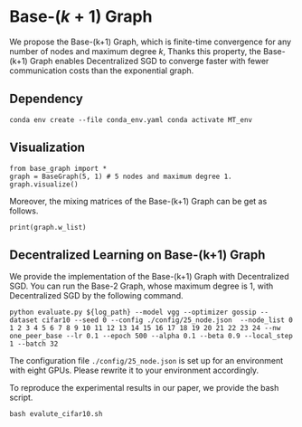 # Base-$(k+1)$ Graph
We propose the Base-(k+1) Graph, which is finite-time convergence for any number of nodes and maximum degree $k$,
Thanks this property, the Base-(k+1) Graph enables Decentralized SGD to converge faster with fewer communication costs than the exponential graph.

## Dependency
``
conda env create --file conda_env.yaml
conda activate MT_env
``

## Visualization
```
from base_graph import *
graph = BaseGraph(5, 1) # 5 nodes and maximum degree 1.
graph.visualize()
```

Moreover, the mixing matrices of the Base-(k+1) Graph can be get as follows.
```
print(graph.w_list)
```

## Decentralized Learning on Base-(k+1) Graph
We provide the implementation of the Base-(k+1) Graph with Decentralized SGD.
You can run the Base-2 Graph, whose maximum degree is 1, with Decentralized SGD by the following command.
```
python evaluate.py ${log_path} --model vgg --optimizer gossip --dataset cifar10 --seed 0 --config ./config/25_node.json  --node_list 0 1 2 3 4 5 6 7 8 9 10 11 12 13 14 15 16 17 18 19 20 21 22 23 24 --nw one_peer_base --lr 0.1 --epoch 500 --alpha 0.1 --beta 0.9 --local_step 1 --batch 32
```
The configuration file `./config/25_node.json` is set up for an environment with eight GPUs.
Please rewrite it to your environment accordingly.

To reproduce the experimental results in our paper, we provide the bash script.
```
bash evalute_cifar10.sh
```